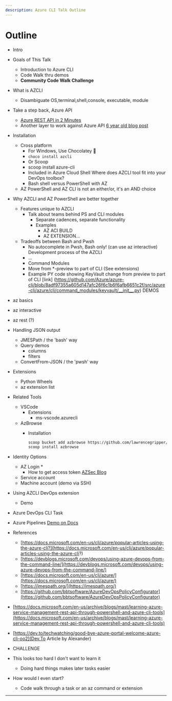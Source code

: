 ```yaml
---
description: Azure CLI Talk Outline
---
```


# Outline

* Intro
* Goals of This Talk
  * Introduction to Azure CLI
  * Code Walk thru demos
  * **Community Code Walk Challenge**
* What is AZCLI
  * Disambiguate OS,terminal,shell,console, executable, module
* Take a step back, Azure API
  * [Azure REST API in 2 Minutes](https://youtu.be/fh37VQ3_exk)
  * Another layer to work against Azure API [6 year old blog post](https://docs.microsoft.com/en-us/archive/blogs/mast/learning-azure-service-management-rest-api-through-powershell-and-azure-cli-tools)
* Installation
  * Cross platform
    * For Windows, Use Chocolatey 🤩
	 * `choco install azcli`
	* Or Scoop
	* scoop install azure-cli
	* Included in Azure Cloud Shell
	Where does AZCLI tool fit into your DevOps toolbox?
	* Bash shell versus PowerShell with AZ
  * AZ PowerShell and AZ CLI is not an either/or, it's an AND choice
* Why AZCLI and AZ PowerShell are better together
  * Features unique to AZCLI
    * Talk about teams behind PS and CLI modules
      * Separate cadences, separate functionality
      * Examples
        * AZ ACI BUILD
        * AZ EXTENSION...
  * Tradeoffs between Bash and Pwsh
    * No autocomplete in Pwsh, Bash only! (can use az interactive)
	Development process of the AZCLI
	* ...
	* Command Modules
	* Move from *-preview to part of CLI (See extensions)
	 * Example PY code showing KeyVault change from preview to part of CLI [link] (https://github.com/Azure/azure-cli/blob/8adf97355a605d147afc26f6c1b6f6afb6651c2f/src/azure-cli/azure/cli/command_modules/keyvault/__init__.py)
	DEMOS
* az basics
* az interactive
* az rest (?)
* Handling JSON output
  * JMESPath / the 'bash' way
  * Query demos
    * columns
    * filters
  * ConvertFrom-JSON / the 'pwsh' way
* Extensions
  * Python Wheels
  * az extension list
* Related Tools
  * VSCode
    * Extensions
      * ms-vscode.azurecli
  * AzBrowse
    * Installation
  
      ```bash
      scoop bucket add azbrowse https://github.com/lawrencegripper/scoop-bucket.git
      scoop install azbrowse
      ```

* Identity Options
  * AZ Login
    * 
    * How to get access token [AZSec Blog](https://azsec.azurewebsites.net/2019/12/20/a-few-ways-to-acquire-azure-access-token-with-scripting-languages/)
  * Service account
  * Machine account (demo via SSH)
* Using AZCLI DevOps extension
  * Demo
* Azure DevOps CLI Task
* Azure Pipelines [Demo on Docs](https://docs.microsoft.com/en-us/azure/devops/pipelines/create-first-pipeline-cli?view=azure-devops&tabs=browser)
* References
  * [https://docs.microsoft.com/en-us/cli/azure/popular-articles-using-the-azure-cli?](https://docs.microsoft.com/en-us/cli/azure/popular-articles-using-the-azure-cli?)
  * [https://devblogs.microsoft.com/devops/using-azure-devops-from-the-command-line/](https://devblogs.microsoft.com/devops/using-azure-devops-from-the-command-line/)
  * [https://docs.microsoft.com/en-us/cli/azure/](https://docs.microsoft.com/en-us/cli/azure/)
  * [https://jmespath.org/](https://jmespath.org/)
  * [https://github.com/bbtsoftware/AzureDevOpsPolicyConfigurator](https://github.com/bbtsoftware/AzureDevOpsPolicyConfigurator)
 * [https://docs.microsoft.com/en-us/archive/blogs/mast/learning-azure-service-management-rest-api-through-powershell-and-azure-cli-tools](https://docs.microsoft.com/en-us/archive/blogs/mast/learning-azure-service-management-rest-api-through-powershell-and-azure-cli-tools)
 * [https://dev.to/techwatching/good-bye-azure-portal-welcome-azure-cli-oo2](Dev.To Article by Alexander)

* CHALLENGE
* This looks too hard I don't want to learn it
  * Doing hard things makes later tasks easier
* How would I even start?
  * Code walk through a task or an az command or extension


---

